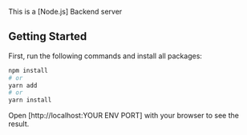 This is a [Node.js] Backend server

## Getting Started

First, run the following commands and install all packages:

```bash
npm install
# or
yarn add
# or
yarn install
```

Open [http://localhost:YOUR ENV PORT] with your browser to see the result.
